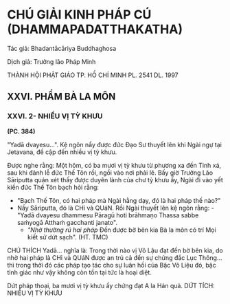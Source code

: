 # CHÚ GIẢI KINH PHÁP CÚ (DHAMMAPADATTHAKATHA)

Tác giả: Bhadantācāriya Buddhaghosa

Dịch giả: Trưởng lão Pháp Minh

THÀNH HỘI PHẬT GIÁO TP. HỒ CHÍ MINH
PL. 2541 DL. 1997

## XXVI. PHẨM BÀ LA MÔN

### XXVI. 2- NHIỀU VỊ TỲ KHƯU

**(PC. 384)**

"Yadā dvayesu...". Kệ ngôn nầy được đức Đạo Sư thuyết lên khi Ngài ngự tại Jetavana, đề cập đến nhiều vị tỳ khưu.

Được nghe rằng: Một hôm, có ba mươi vị tỳ khưu từ phương xa đến Tinh xá, sau khi đảnh lễ đức
Thế Tôn rồi, ngồi vào nơi phải lẽ. Bấy giờ Trưởng Lão Sāriputta quán xét thấy được duyên lành của chư tỳ khưu ấy, Ngài đi vào yết kiến đức Thế Tôn bạch hỏi rằng:

- "Bạch Thế Tôn, có hai pháp mà Ngài hằng dạy, đó là hai pháp thế nào?"
- Nầy Sāriputta, đó là CHỉ và QUáN.
  Rồi Ngài thuyết lên kệ ngôn rằng: - "Yadā dvayesu dhammesu
  Pāragū hoti brāhmaṇo
  Thassa sabbe saṁyogā
  Atthaṁ gacchanti janato".
  - _"Nhờ thường rú hai pháp_ Đến được bờ bên kia
    Bà la môn có trí
    Mọi kiết sử dứt sạch". (HT. TMC)

CHÚ THÍCH
Yadā... nghĩa là: Trong thời nào vị Vô Lậu đạt đến bờ bên kia, do nhờ hai pháp là CHỉ và QUáN được an trú cả đến sự chứng đắc Lục Thông... thì trong thời đó các pháp tạo tác cho sự luân hồi của
Bậc Vô Liệu đó, bậc tỉnh giác như vậy không còn tồn tại tức là hoại diệt.

Dứt pháp thoại, ba mươi vị tỳ khưu ấy chứng đạt A la Hán quả.
DỨT TÍCH: NHIỀU VỊ TỲ KHƯU
